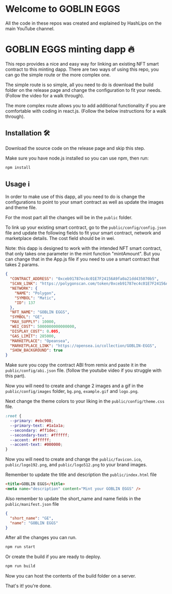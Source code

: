# Welcome to GOBLIN EGGS
All the code in these repos was created and explained by HashLips on the main YouTube channel.

# GOBLIN EGGS minting dapp 🔥

This repo provides a nice and easy way for linking an existing NFT smart contract to this minting dapp. There are two ways of using this repo, you can go the simple route or the more complex one.

The simple route is so simple, all you need to do is download the build folder on the release page and change the configuration to fit your needs. (Follow the video for a walk through).

The more complex route allows you to add additional functionality if you are comfortable with coding in react.js. (Follow the below instructions for a walk through).

## Installation 🛠️

Download the source code on the release page and skip this step.


Make sure you have node.js installed so you can use npm, then run:

```sh
npm install
```

## Usage ℹ️

In order to make use of this dapp, all you need to do is change the configurations to point to your smart contract as well as update the images and theme file.

For the most part all the changes will be in the `public` folder.

To link up your existing smart contract, go to the `public/config/config.json` file and update the following fields to fit your smart contract, network and marketplace details. The cost field should be in wei.

Note: this dapp is designed to work with the intended NFT smart contract, that only takes one parameter in the mint function "mintAmount". But you can change that in the App.js file if you need to use a smart contract that takes 2 params.

```json
{
  "CONTRACT_ADDRESS": "0xceb91787ec4c01E7F24156A9fa0a21dd435070b5",
  "SCAN_LINK": "https://polygonscan.com/token/0xceb91787ec4c01E7F24156A9fa0a21dd435070b5",
  "NETWORK": {
    "NAME": "Polygon",
    "SYMBOL": "Matic",
    "ID": 137
  },
  "NFT_NAME": "GOBLIN EGGS",
  "SYMBOL": "GE",
  "MAX_SUPPLY": 10000,
  "WEI_COST": 5000000000000000,
  "DISPLAY_COST": 0.005,
  "GAS_LIMIT": 285000,
  "MARKETPLACE": "Opeansea",
  "MARKETPLACE_LINK": "https://opensea.io/collection/GOBLIN-EGGS",
  "SHOW_BACKGROUND": true
}
```

Make sure you copy the contract ABI from remix and paste it in the `public/config/abi.json` file.
(follow the youtube video if you struggle with this part).

Now you will need to create and change 2 images and a gif in the `public/config/images` folder, `bg.png`, `example.gif` and `logo.png`.

Next change the theme colors to your liking in the `public/config/theme.css` file.

```css
:root {
  --primary: #ebc908;
  --primary-text: #1a1a1a;
  --secondary: #ff1dec;
  --secondary-text: #ffffff;
  --accent: #ffffff;
  --accent-text: #000000;
}
```

Now you will need to create and change the `public/favicon.ico`, `public/logo192.png`, and
`public/logo512.png` to your brand images.

Remember to update the title and description the `public/index.html` file

```html
<title>GOBLIN EGGS</title>
<meta name="description" content="Mint your GOBLIN EGGS" />
```

Also remember to update the short_name and name fields in the `public/manifest.json` file

```json
{
  "short_name": "GE",
  "name": "GOBLIN EGGS"
}
```

After all the changes you can run.

```sh
npm run start
```

Or create the build if you are ready to deploy.

```sh
npm run build
```

Now you can host the contents of the build folder on a server.

That's it! you're done.

